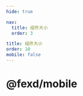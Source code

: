 ```yaml
---
hide: true

nav:
  title: 组件大小
  order: 3

title: 组件大小
order: 10
mobile: false
---
```


# @fexd/mobile

<code src="./Size/index.tsx" />
